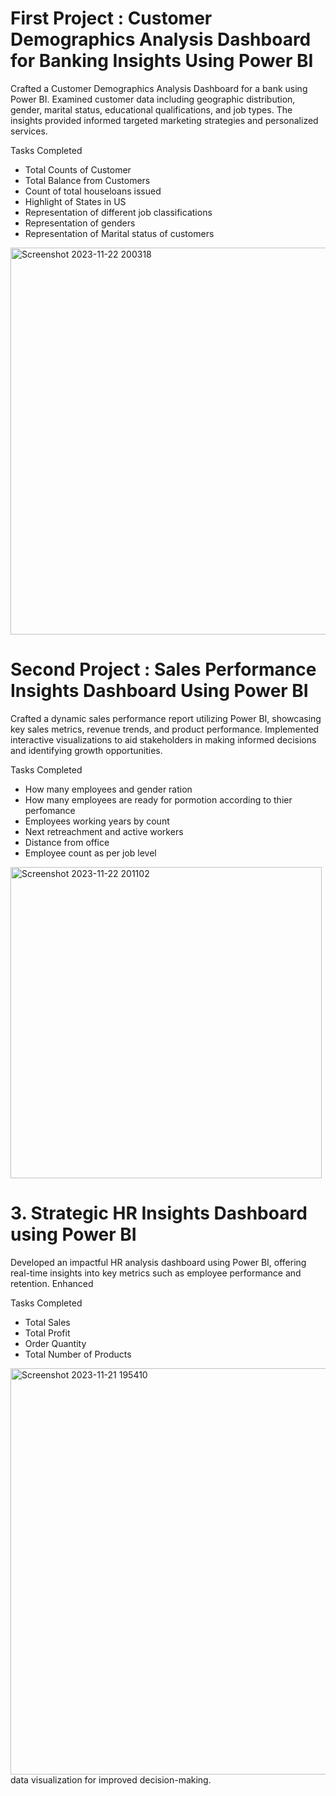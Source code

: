 # First Project : Customer Demographics Analysis Dashboard for Banking Insights Using Power BI

Crafted a Customer Demographics Analysis Dashboard for a bank using Power BI. Examined customer data including geographic distribution, gender, marital status, educational qualifications, and job types. The insights provided informed targeted marketing strategies and personalized services.

Tasks Completed
- Total Counts of Customer
- Total Balance from Customers
- Count of total houseloans issued
- Highlight of States in US
- Representation of different job classifications
- Representation of genders
- Representation of Marital status of customers

<img width="619" alt="Screenshot 2023-11-22 200318" src="https://github.com/Aakashsingh85/Data-Analytics-Portfolio/assets/124227750/684a1a12-96b3-42c9-bff1-c9e580eb1e67">

# Second Project : Sales Performance Insights Dashboard Using Power BI

Crafted a dynamic sales performance report utilizing Power BI, showcasing key sales metrics, revenue trends, and product performance. Implemented interactive visualizations to aid stakeholders in making informed decisions and identifying growth opportunities.

Tasks Completed
- How many employees and gender ration
- How many employees are ready for pormotion according to thier perfomance
- Employees working years by count
- Next retreachment and active workers
- Distance from office
- Employee count as per job level

<img width="498" alt="Screenshot 2023-11-22 201102" src="https://github.com/Aakashsingh85/Data-Analytics-Portfolio/assets/124227750/aa4d57d1-3c7f-4487-aedb-9809b182e875">

# 3. Strategic HR Insights Dashboard using Power BI

Developed an impactful HR analysis dashboard using Power BI, offering real-time insights into key metrics such as employee performance and retention. Enhanced

Tasks Completed

- Total Sales
- Total Profit
- Order Quantity
- Total Number of Products
  
<img width="650" alt="Screenshot 2023-11-21 195410" src="https://github.com/Aakashsingh85/Data-Analytics-Portfolio/assets/124227750/944e6984-93ca-46ac-b29b-20aec9cfd345">
 data visualization for improved decision-making.
